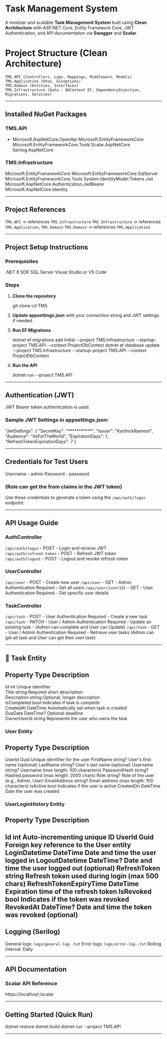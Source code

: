 
# Task Management System

A modular and scalable **Task Management System** built using **Clean Architecture** with ASP.NET Core, Entity Framework Core, JWT Authentication, and API documentation via **Swagger** and **Scalar**.


# Project Structure (Clean Architecture)
    TMS.API (Controllers, Logs, Mappings, Middleware, Models)
    TMS.Application (Dtos, Exceptions)
    TMS.Domain (Entities, Interfaces)
    TMS.Infrastructure (Data - DbContext EF, DependencyInjection, Migrations, Services)

---

## Installed NuGet Packages

### TMS.API

- Microsoft.AspNetCore.OpenApi
Microsoft.EntityFrameworkCore
Microsoft.EntityFrameworkCore.Tools
Scalar.AspNetCore
Serilog.AspNetCore

### TMS.Infrastructure

Microsoft.EntityFrameworkCore
Microsoft.EntityFrameworkCore.SqlServer
Microsoft.EntityFrameworkCore.Tools
System.IdentityModel.Tokens.Jwt
Microsoft.AspNetCore.Authentication.JwtBearer
Microsoft.AspNetCore.Identity

---

## Project References

`TMS.API` → references `TMS.Infrastructure`
`TMS.Infrastructure` → references `TMS.Application`, `TMS.Domain`
`TMS.Domain` → references `TMS.Application`

---

## Project Setup Instructions

### Prerequisites

.NET 8 SDK
SQL Server
Visual Studio or VS Code

### Steps

1. **Clone the repository**
   
   git clone <repo-url>
   cd TMS
   

2. **Update appsettings.json** with your connection string and JWT settings if needed.

3. **Run EF Migrations**
   
   dotnet ef migrations add Initial --project TMS.Infrastructure --startup-project TMS.API --context ProjectDbContext
   dotnet ef database update --project TMS.Infrastructure --startup-project TMS.API --context ProjectDbContext
   

4. **Run the API**
   
   dotnet run --project TMS.API
   

---

## Authentication (JWT)

JWT Bearer token authentication is used.

### Sample JWT Settings in appsettings.json:

"JwtSettings": {
  "SecretKey": "***********",
  "Issuer": "KarthickRamesh",
  "Audience": "ItsForTheWorld",
  "ExpirationDays": 1,
  "RefreshTokenExpirationDays": 7
}

---

## Credentials for Test Users

Username - admin
Password - password 

### (Role can get the from claims in the JWT token)

Use these credentials to generate a token using the `/api/auth/login` endpoint.

---

## API Usage Guide

### AuthController


`/api/auth/login` - POST - Login and receive JWT         
`/api/auth/refresh-token` - POST - Refresh JWT token  
`/api/auth/logout` - POST - Logout and revoke refresh token

### UserController

`/api/user` - POST - Create new user
`/api/user` - GET - Admin Authentication Required - Get all users 
`/api/user/{userId}` - GET - User Authentication Required - Get specific user details

### TaskController

`/api/task`  - POST - User Authentication Required - Create a new task
`/api/task`  - PATCH - User / Admin Authentication Required - Update an existing task - (Admin can complete and User can Update)
`/api/task`  - GET - User / Admin Authentication Required - Retrieve user tasks (Admin can get all task and User can get their own task)

---

## 🧾 Task Entity

Property       Type         Description               
----------------------------------------------------------------              
Id             int          Unique identifier                       
Title          string       Required short description              
Description    string       Optional, longer description            
IsCompleted    bool         Indicates if task is complete           
CreatedAt      DateTime     Automatically set when task is created  
DueDate        DateTime?    Optional deadline                       
OwnerUserId    string       Represents the user who owns the task   

### User Entity
Property	    Type	    Description
---------------------------------------------------------------------
UserId	        Guid	    Unique identifier for the user
FirstName	    string?	    User's first name (optional)
LastName	    string?	    User's last name (optional)
Username	    string?	    Username (max length: 100 characters)
PasswordHash	string?	    Hashed password (max length: 2000 chars)
Role	        string?	    Role of the user (e.g., Admin, User)
EmailAddress	string?	    Email address (max length: 100 characters)
IsActive	    bool	    Indicates if the user is active
CreatedOn	    DateTime	Date the user was created

### UserLoginHistory Entity
Property	Type	Description
----------------------------------------------------------------------
Id	                    int	        Auto-incrementing unique ID
UserId	                Guid	    Foreign key reference to the User entity
LoginDatetime	        DateTime	Date and time the user logged in
LogoutDatetime	        DateTime?	Date and time the user logged out (optional)
RefreshToken	        string	    Refresh token used during login (max 500 chars)
RefreshTokenExpiryTime	DateTime	Expiration time of the refresh token
IsRevoked	            bool	    Indicates if the token was revoked
RevokedAt	            DateTime?	Date and time the token was revoked (optional)
---

## Logging (Serilog)

General logs: `logs/general-log-.txt`
Error logs: `logs/error-log-.txt`
Rolling interval: Daily

---

## API Documentation

### Scalar API Reference
https://localhost:<port>/scalar


---

## Getting Started (Quick Run)

dotnet restore
dotnet build
dotnet run --project TMS.API

---





